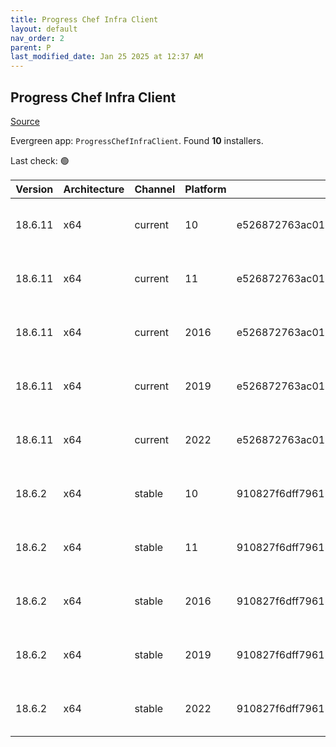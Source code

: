 ```yaml
---
title: Progress Chef Infra Client
layout: default
nav_order: 2
parent: P
last_modified_date: Jan 25 2025 at 12:37 AM
---
```


## Progress Chef Infra Client

[Source](https://www.chef.io/products/chef-infra)

Evergreen app: `ProgressChefInfraClient`. Found **10** installers.

Last check: 🟢

| Version | Architecture | Channel | Platform | Sha256                                                           | URI                                                                                                                                                                                              |
| ------- | ------------ | ------- | -------- | ---------------------------------------------------------------- | ------------------------------------------------------------------------------------------------------------------------------------------------------------------------------------------------ |
| 18.6.11 | x64          | current | 10       | e526872763ac0156e126bd11111042e56d74577b2b631306bff9c61027d7d118 | [https://packages.chef.io/files/current/chef/18.6.11/windows/10/chef-client-18.6.11-1-x64.msi](https://packages.chef.io/files/current/chef/18.6.11/windows/10/chef-client-18.6.11-1-x64.msi)     |
| 18.6.11 | x64          | current | 11       | e526872763ac0156e126bd11111042e56d74577b2b631306bff9c61027d7d118 | [https://packages.chef.io/files/current/chef/18.6.11/windows/11/chef-client-18.6.11-1-x64.msi](https://packages.chef.io/files/current/chef/18.6.11/windows/11/chef-client-18.6.11-1-x64.msi)     |
| 18.6.11 | x64          | current | 2016     | e526872763ac0156e126bd11111042e56d74577b2b631306bff9c61027d7d118 | [https://packages.chef.io/files/current/chef/18.6.11/windows/2016/chef-client-18.6.11-1-x64.msi](https://packages.chef.io/files/current/chef/18.6.11/windows/2016/chef-client-18.6.11-1-x64.msi) |
| 18.6.11 | x64          | current | 2019     | e526872763ac0156e126bd11111042e56d74577b2b631306bff9c61027d7d118 | [https://packages.chef.io/files/current/chef/18.6.11/windows/2019/chef-client-18.6.11-1-x64.msi](https://packages.chef.io/files/current/chef/18.6.11/windows/2019/chef-client-18.6.11-1-x64.msi) |
| 18.6.11 | x64          | current | 2022     | e526872763ac0156e126bd11111042e56d74577b2b631306bff9c61027d7d118 | [https://packages.chef.io/files/current/chef/18.6.11/windows/2022/chef-client-18.6.11-1-x64.msi](https://packages.chef.io/files/current/chef/18.6.11/windows/2022/chef-client-18.6.11-1-x64.msi) |
| 18.6.2  | x64          | stable  | 10       | 910827f6dff79618eb315c9c9b3fb8d2bb984c12c4be5d0454deaa017ab0fdc8 | [https://packages.chef.io/files/stable/chef/18.6.2/windows/10/chef-client-18.6.2-1-x64.msi](https://packages.chef.io/files/stable/chef/18.6.2/windows/10/chef-client-18.6.2-1-x64.msi)           |
| 18.6.2  | x64          | stable  | 11       | 910827f6dff79618eb315c9c9b3fb8d2bb984c12c4be5d0454deaa017ab0fdc8 | [https://packages.chef.io/files/stable/chef/18.6.2/windows/11/chef-client-18.6.2-1-x64.msi](https://packages.chef.io/files/stable/chef/18.6.2/windows/11/chef-client-18.6.2-1-x64.msi)           |
| 18.6.2  | x64          | stable  | 2016     | 910827f6dff79618eb315c9c9b3fb8d2bb984c12c4be5d0454deaa017ab0fdc8 | [https://packages.chef.io/files/stable/chef/18.6.2/windows/11/chef-client-18.6.2-1-x64.msi](https://packages.chef.io/files/stable/chef/18.6.2/windows/11/chef-client-18.6.2-1-x64.msi)           |
| 18.6.2  | x64          | stable  | 2019     | 910827f6dff79618eb315c9c9b3fb8d2bb984c12c4be5d0454deaa017ab0fdc8 | [https://packages.chef.io/files/stable/chef/18.6.2/windows/11/chef-client-18.6.2-1-x64.msi](https://packages.chef.io/files/stable/chef/18.6.2/windows/11/chef-client-18.6.2-1-x64.msi)           |
| 18.6.2  | x64          | stable  | 2022     | 910827f6dff79618eb315c9c9b3fb8d2bb984c12c4be5d0454deaa017ab0fdc8 | [https://packages.chef.io/files/stable/chef/18.6.2/windows/11/chef-client-18.6.2-1-x64.msi](https://packages.chef.io/files/stable/chef/18.6.2/windows/11/chef-client-18.6.2-1-x64.msi)           |
